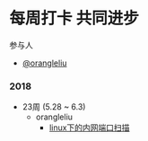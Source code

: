# 每周打卡 共同进步

参与人

* [@orangleliu](https://github.com/orangle) 


### 2018

* 23周 (5.28 ~ 6.3)
    - orangleliu  
        + [linux下的内网端口扫描](http://xxxxx)

